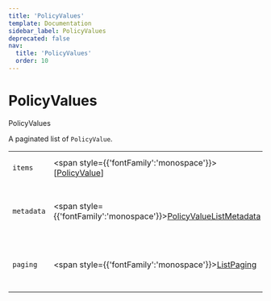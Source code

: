 ```yaml
---
title: 'PolicyValues'
template: Documentation
sidebar_label: PolicyValues
deprecated: false
nav:
  title: 'PolicyValues'
  order: 10
---
```


# PolicyValues

<div style={{'fontFamily':'monospace'}}><span style={{'fontSize':'1.5rem','fontWeight':500}}>PolicyValues</span></div>



A paginated list of `PolicyValue`.

| | | |
| -- | -- | -- |
| `items` | <span style={{'fontFamily':'monospace'}}>[<a href="/guardrails/docs/reference/graphql/object/PolicyValue">PolicyValue</a>]</span> | The `items` for this page of `PolicyValues`. |
| `metadata` | <span style={{'fontFamily':'monospace'}}><a href="/guardrails/docs/reference/graphql/object/PolicyValueListMetadata">PolicyValueListMetadata</a></span> | List metadata information for the instance of `PolicyValues`. |
| `paging` | <span style={{'fontFamily':'monospace'}}><a href="/guardrails/docs/reference/graphql/object/ListPaging">ListPaging</a></span> | The `paging` information for this page of `PolicyValues`. |